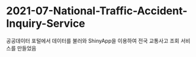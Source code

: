 # 2021-07-National-Traffic-Accident-Inquiry-Service
공공데이터 포털에서 데이터를 불러와 ShinyApp을 이용하여 전국 교통사고 조회 서비스를 만들었음

